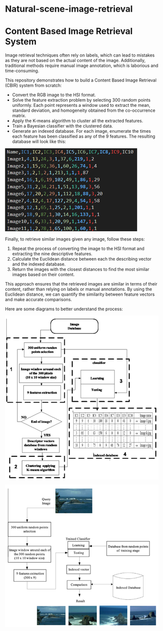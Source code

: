 # Natural-scene-image-retrieval
# Content Based Image Retrieval System

Image retrieval techniques often rely on labels, which can lead to mistakes as they are not based on the actual content of the image. Additionally, traditional methods require manual image annotation, which is laborious and time-consuming.

This repository demonstrates how to build a Content Based Image Retrieval (CBIR) system from scratch:

- Convert the RGB image to the HSI format.
- Solve the feature extraction problem by selecting 300 random points uniformly. Each point represents a window used to extract the mean, standard deviation, and homogeneity obtained from the co-occurrence matrix.
- Apply the K-means algorithm to cluster all the extracted features.
- Train a Bayesian classifier with the clustered data.
- Generate an indexed database. For each image, enumerate the times each feature has been classified as any of the 9 features. The resulting database will look like this:

![Indexed Database](asserts\indexes_Db.png)

Finally, to retrieve similar images given any image, follow these steps:

1. Repeat the process of converting the image to the HSI format and extracting the nine descriptive features.
2. Calculate the Euclidean distance between each the describing vector and the indexed database.
3. Return the images with the closest distances to find the most similar images based on their content.

This approach ensures that the retrieved images are similar in terms of their content, rather than relying on labels or manual annotations. By using the Euclidean distance, we can quantify the similarity between feature vectors and make accurate comparisons.

Here are some diagrams to better understand the process:

![Indexed Diagram](asserts\indexed_diagram.png)

![Final Diagram](asserts\final_diagram.png)

